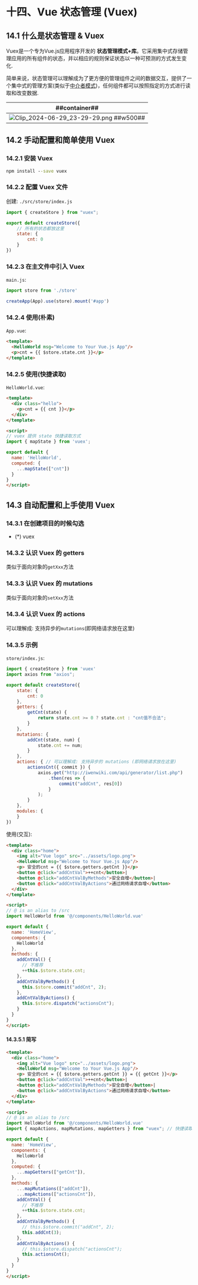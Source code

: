 # 十四、Vue 状态管理 (Vuex)
## 14.1 什么是状态管理 & Vuex
Vuex是一个专为Vue.js应用程序开发的 **状态管理模式+库**。它采用集中式存储管理应用的所有组件的状态，并以相应的规则保证状态以一种可预测的方式发生变化.

简单来说，状态管理可以理解成为了更方便的管理组件之间的数据交互，提供了一个集中式的管理方案(类似于[中介者模式](../../../../../001-计佬常識/002-设计模式/009-行为型模式/005-中介者模式/index.md))，任何组件都可以按照指定的方式进行读取和改变数据.

| ##container## |
|:--:|
|![Clip_2024-06-29_23-29-29.png ##w500##](./Clip_2024-06-29_23-29-29.png)|

## 14.2 手动配置和简单使用 Vuex
### 14.2.1 安装 Vuex
```cmd
npm install --save vuex
```

### 14.2.2 配置 Vuex 文件
创建: `./src/store/index.js`
```js
import { createStore } from "vuex";

export default createStore({
    // 所有的状态都放这里
    state: {
        cnt: 0
    }
})
```

### 14.2.3 在主文件中引入 Vuex
`main.js`:
```js
import store from './store'

createApp(App).use(store).mount('#app')
```

### 14.2.4 使用(朴素)

`App.vue`:
```html
<template>
  <HelloWorld msg="Welcome to Your Vue.js App"/>
  <p>cnt = {{ $store.state.cnt }}</p>
</template>
```

### 14.2.5 使用(快捷读取)
`HelloWorld.vue`:
```html
<template>
  <div class="hello">
    <p>cnt = {{ cnt }}</p>
  </div>
</template>

<script>
// vuex 提供 state 快捷读取方式
import { mapState } from 'vuex';

export default {
  name: 'HelloWorld',
  computed: {
    ...mapState(["cnt"])
  }
}
</script>
```

## 14.3 自动配置和上手使用 Vuex
### 14.3.1 在创建项目的时候勾选
- (*) vuex

### 14.3.2 认识 Vuex 的 getters
类似于面向对象的`getXxx`方法

### 14.3.3 认识 Vuex 的 mutations
类似于面向对象的`setXxx`方法

### 14.3.4 认识 Vuex 的 actions
可以理解成: 支持异步的`mutations`(即网络请求放在这里)

### 14.3.5 示例

`store/index.js`:
```js
import { createStore } from 'vuex'
import axios from "axios";

export default createStore({
    state: {
        cnt: 0
    },
    getters: {
        getCnt(state) {
            return state.cnt >= 0 ? state.cnt : "cnt值不合法";
        }
    },
    mutations: {
        addCnt(state, num) {
            state.cnt += num;
        }
    },
    actions: { // 可以理解成: 支持异步的 mutations (即网络请求放在这里)
        actionsCnt({ commit }) {
            axios.get("http://iwenwiki.com/api/generator/list.php")
                .then(res => {
                    commit("addCnt", res[0])
                }
            );
        }
    },
    modules: {
    }
})
```

使用(交互):

```html
<template>
  <div class="home">
    <img alt="Vue logo" src="../assets/logo.png">
    <HelloWorld msg="Welcome to Your Vue.js App"/>
    <p> 安全的cnt = {{ $store.getters.getCnt }}</p>
    <button @click="addCntVal">++cnt</button>|
    <button @click="addCntValByMethods">安全自增</button>|
    <button @click="addCntValByActions">通过网络请求自增</button>
  </div>
</template>

<script>
// @ is an alias to /src
import HelloWorld from '@/components/HelloWorld.vue'

export default {
  name: 'HomeView',
  components: {
    HelloWorld
  },
  methods: {
    addCntVal() {
      // 不推荐
      ++this.$store.state.cnt;
    },
    addCntValByMethods() {
      this.$store.commit("addCnt", 2);
    },
    addCntValByActions() {
      this.$store.dispatch("actionsCnt");
    }
  }
}
</script>
```

#### 14.3.5.1 简写

```html
<template>
  <div class="home">
    <img alt="Vue logo" src="../assets/logo.png">
    <HelloWorld msg="Welcome to Your Vue.js App"/>
    <p> 安全的cnt = {{ $store.getters.getCnt }} = {{ getCnt }}</p>
    <button @click="addCntVal">++cnt</button>|
    <button @click="addCntValByMethods">安全自增</button>|
    <button @click="addCntValByActions">通过网络请求自增</button>
  </div>
</template>

<script>
// @ is an alias to /src
import HelloWorld from '@/components/HelloWorld.vue'
import { mapActions, mapMutations, mapGetters } from "vuex"; // 快捷读取

export default {
  name: 'HomeView',
  components: {
    HelloWorld
  },
  computed: {
    ...mapGetters(["getCnt"]),
  },
  methods: {
    ...mapMutations(["addCnt"]),
    ...mapActions(["actionsCnt"]),
    addCntVal() {
      // 不推荐
      ++this.$store.state.cnt;
    },
    addCntValByMethods() {
      // this.$store.commit("addCnt", 2);
      this.addCnt(3);
    },
    addCntValByActions() {
      // this.$store.dispatch("actionsCnt");
      this.actionsCnt();
    }
  }
}
</script>
```
